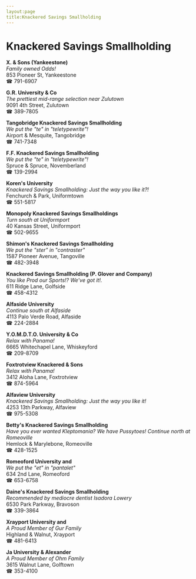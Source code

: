 ```yaml
---
layout:page
title:Knackered Savings Smallholding
---
```

# Knackered Savings Smallholding

**X. & Sons (Yankeestone)**  
_Family owned Odds!_  
853 Pioneer St, Yankeestone  
☎ 791-6907



**G.R. University & Co**  
_The prettiest mid-range selection near Zulutown_  
9091 4th Street, Zulutown  
☎ 389-7805



**Tangobridge Knackered Savings Smallholding**  
_We put the "te" in "teletypewrite"!_  
Airport & Mesquite, Tangobridge  
☎ 741-7348



**F.F. Knackered Savings Smallholding**  
_We put the "te" in "teletypewrite"!_  
Spruce & Spruce, Novemberland  
☎ 139-2994



**Koren's University**  
_Knackered Savings Smallholding: Just the way you like it?!_  
Fenchurch & Park, Uniformtown  
☎ 551-5817



**Monopoly Knackered Savings Smallholdings**  
_Turn south at Uniformport_  
40 Kansas Street, Uniformport  
☎ 502-9655



**Shimon's Knackered Savings Smallholding**  
_We put the "ster" in "contraster"_  
1587 Pioneer Avenue, Tangoville  
☎ 482-3948



**Knackered Savings Smallholding (P. Glover and Company)**  
_You like Prod our Sports!? We've got it!._  
611 Ridge Lane, Golfside  
☎ 458-4312



**Alfaside University**  
_Continue south at Alfaside_  
4113 Palo Verde Road, Alfaside  
☎ 224-2884



**Y.O.M.D.T.O. University & Co**  
_Relax with Panama!_  
6665 Whitechapel Lane, Whiskeyford  
☎ 209-8709



**Foxtrotview Knackered & Sons**  
_Relax with Panama!_  
3412 Aloha Lane, Foxtrotview  
☎ 874-5964



**Alfaview University**  
_Knackered Savings Smallholding: Just the way you like it!_  
4253 13th Parkway, Alfaview  
☎ 975-5308



**Betty's Knackered Savings Smallholding**  
_Have you ever wanted Kleptomania? We have Pussytoes! 
Continue north at Romeoville_  
Hemlock & Marylebone, Romeoville  
☎ 428-1525



**Romeoford University and**  
_We put the "et" in "pantalet"_  
634 2nd Lane, Romeoford  
☎ 653-6758



**Daine's Knackered Savings Smallholding**  
_Recommended by mediocre dentist Isadora Lowery_  
6530 Park Parkway, Bravoson  
☎ 339-3864



**Xrayport University and**  
_A Proud Member of Gur Family_  
Highland & Walnut, Xrayport  
☎ 481-6413



**Ja University & Alexander**  
_A Proud Member of Ohm Family_  
3615 Walnut Lane, Golftown  
☎ 353-4100



